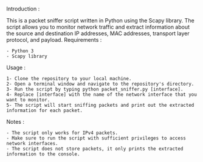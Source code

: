 Introduction :

This is a packet sniffer script written in Python using the Scapy library. The script allows you to monitor network traffic and extract information about the source and destination IP addresses, MAC addresses, transport layer protocol, and payload.
Requirements :

    - Python 3
    - Scapy library

Usage :

    1- Clone the repository to your local machine.
    2- Open a terminal window and navigate to the repository's directory.
    3- Run the script by typing python packet_sniffer.py [interface]. 
    4- Replace [interface] with the name of the network interface that you want to monitor.
    5- The script will start sniffing packets and print out the extracted information for each packet.

Notes : 

    - The script only works for IPv4 packets.
    - Make sure to run the script with sufficient privileges to access network interfaces.
    - The script does not store packets, it only prints the extracted information to the console.
